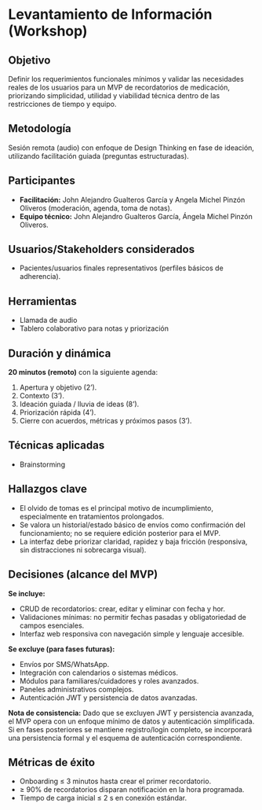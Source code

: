 # Levantamiento de Información (Workshop)

## Objetivo
Definir los requerimientos funcionales mínimos y validar las necesidades reales de los usuarios para un MVP de recordatorios de medicación, priorizando simplicidad, utilidad y viabilidad técnica dentro de las restricciones de tiempo y equipo.

## Metodología
Sesión remota (audio) con enfoque de Design Thinking en fase de ideación, utilizando facilitación guiada (preguntas estructuradas).

## Participantes
- **Facilitación:** John Alejandro Gualteros García y Angela Michel Pinzón Oliveros (moderación, agenda, toma de notas).
- **Equipo técnico:** John Alejandro Gualteros García, Ángela Michel Pinzón Oliveros.

## Usuarios/Stakeholders considerados
- Pacientes/usuarios finales representativos (perfiles básicos de adherencia).

## Herramientas
- Llamada de audio
- Tablero colaborativo para notas y priorización

## Duración y dinámica
**20 minutos (remoto)** con la siguiente agenda:
1. Apertura y objetivo (2’).
2. Contexto (3’).
3. Ideación guiada / lluvia de ideas (8’).
4. Priorización rápida (4’).
5. Cierre con acuerdos, métricas y próximos pasos (3’).

## Técnicas aplicadas
- Brainstorming

## Hallazgos clave
- El olvido de tomas es el principal motivo de incumplimiento, especialmente en tratamientos prolongados.
- Se valora un historial/estado básico de envíos como confirmación del funcionamiento; no se requiere edición posterior para el MVP.
- La interfaz debe priorizar claridad, rapidez y baja fricción (responsiva, sin distracciones ni sobrecarga visual).

## Decisiones (alcance del MVP)
**Se incluye:**
- CRUD de recordatorios: crear, editar y eliminar con fecha y hor.
- Validaciones mínimas: no permitir fechas pasadas y obligatoriedad de campos esenciales.
- Interfaz web responsiva con navegación simple y lenguaje accesible.

**Se excluye (para fases futuras):**
- Envíos por SMS/WhatsApp.
- Integración con calendarios o sistemas médicos.
- Módulos para familiares/cuidadores y roles avanzados.
- Paneles administrativos complejos.
- Autenticación JWT y persistencia de datos avanzadas.

**Nota de consistencia:** Dado que se excluyen JWT y persistencia avanzada, el MVP opera con un enfoque mínimo de datos y autenticación simplificada. Si en fases posteriores se mantiene registro/login completo, se incorporará una persistencia formal y el esquema de autenticación correspondiente.

## Métricas de éxito
- Onboarding ≤ 3 minutos hasta crear el primer recordatorio.
- ≥ 90% de recordatorios disparan notificación en la hora programada.
- Tiempo de carga inicial ≤ 2 s en conexión estándar.
